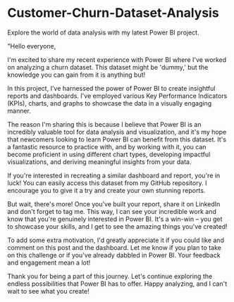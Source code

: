 # Customer-Churn-Dataset-Analysis
Explore the world of data analysis with my latest Power BI project.

"Hello everyone,

I'm excited to share my recent experience with Power BI where I've worked on analyzing a churn dataset. This dataset might be 'dummy,' but the knowledge you can gain from it is anything but!

In this project, I've harnessed the power of Power BI to create insightful reports and dashboards. I've employed various Key Performance Indicators (KPIs), charts, and graphs to showcase the data in a visually engaging manner.

The reason I'm sharing this is because I believe that Power BI is an incredibly valuable tool for data analysis and visualization, and it's my hope that newcomers looking to learn Power BI can benefit from this dataset. It's a fantastic resource to practice with, and by working with it, you can become proficient in using different chart types, developing impactful visualizations, and deriving meaningful insights from your data.

If you're interested in recreating a similar dashboard and report, you're in luck! You can easily access this dataset from my GitHub repository. I encourage you to give it a try and create your own stunning reports.

But wait, there's more! Once you've built your report, share it on LinkedIn and don't forget to tag me. This way, I can see your incredible work and know that you're genuinely interested in Power BI. It's a win-win – you get to showcase your skills, and I get to see the amazing things you've created!

To add some extra motivation, I'd greatly appreciate it if you could like and comment on this post and the dashboard. Let me know if you plan to take on this challenge or if you've already dabbled in Power BI. Your feedback and engagement mean a lot!

Thank you for being a part of this journey. Let's continue exploring the endless possibilities that Power BI has to offer. Happy analyzing, and I can't wait to see what you create!
